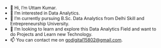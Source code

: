 - 👋 Hi, I’m Uttam Kumar.
- 👀 I’m interested in Data Analytics.
- 🌱 I’m currently pursuing B.Sc. Data Analytics from Delhi Skill and Entrepreneurship University. 
- 💞️ I’m looking to learn and explore this Data Analytics Field and want to do Projects and Learn new Technology.
- 📫 You can contact me on godigital15802@gmail.com. 

<!---
uttamkumar15/uttamkumar15 is a ✨ special ✨ repository because its `README.md` (this file) appears on your GitHub profile.
You can click the Preview link to take a look at your changes.
--->
